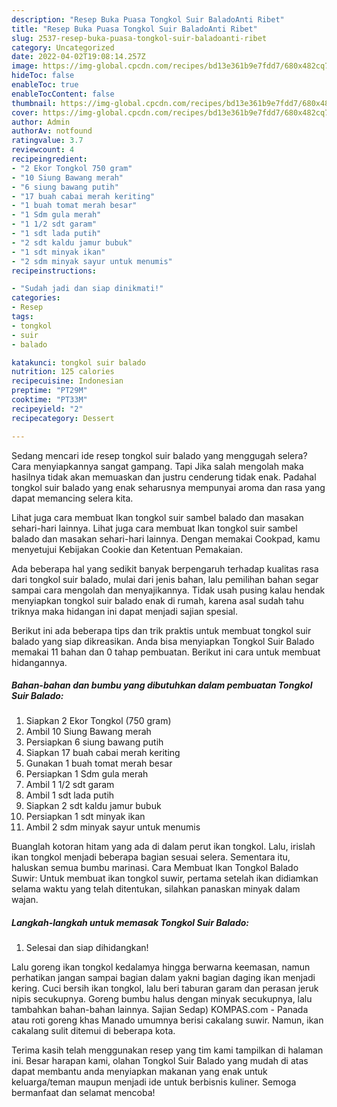 ```yaml
---
description: "Resep Buka Puasa Tongkol Suir BaladoAnti Ribet"
title: "Resep Buka Puasa Tongkol Suir BaladoAnti Ribet"
slug: 2537-resep-buka-puasa-tongkol-suir-baladoanti-ribet
category: Uncategorized
date: 2022-04-02T19:08:14.257Z
image: https://img-global.cpcdn.com/recipes/bd13e361b9e7fdd7/680x482cq70/tongkol-suir-balado-foto-resep-utama.jpg
hideToc: false
enableToc: true
enableTocContent: false
thumbnail: https://img-global.cpcdn.com/recipes/bd13e361b9e7fdd7/680x482cq70/tongkol-suir-balado-foto-resep-utama.jpg
cover: https://img-global.cpcdn.com/recipes/bd13e361b9e7fdd7/680x482cq70/tongkol-suir-balado-foto-resep-utama.jpg
author: Admin
authorAv: notfound
ratingvalue: 3.7
reviewcount: 4
recipeingredient:
- "2 Ekor Tongkol 750 gram"
- "10 Siung Bawang merah"
- "6 siung bawang putih"
- "17 buah cabai merah keriting"
- "1 buah tomat merah besar"
- "1 Sdm gula merah"
- "1 1/2 sdt garam"
- "1 sdt lada putih"
- "2 sdt kaldu jamur bubuk"
- "1 sdt minyak ikan"
- "2 sdm minyak sayur untuk menumis"
recipeinstructions:

- "Sudah jadi dan siap dinikmati!"
categories:
- Resep
tags:
- tongkol
- suir
- balado

katakunci: tongkol suir balado 
nutrition: 125 calories
recipecuisine: Indonesian
preptime: "PT29M"
cooktime: "PT33M"
recipeyield: "2"
recipecategory: Dessert

---
```



Sedang mencari ide resep tongkol suir balado yang menggugah selera? Cara menyiapkannya sangat gampang. Tapi Jika salah mengolah maka hasilnya tidak akan memuaskan dan justru cenderung tidak enak. Padahal tongkol suir balado yang enak seharusnya mempunyai aroma dan rasa yang dapat memancing selera kita.


Lihat juga cara membuat Ikan tongkol suir sambel balado dan masakan sehari-hari lainnya. Lihat juga cara membuat Ikan tongkol suir sambel balado dan masakan sehari-hari lainnya. Dengan memakai Cookpad, kamu menyetujui Kebijakan Cookie dan Ketentuan Pemakaian.

Ada beberapa hal yang sedikit banyak berpengaruh terhadap kualitas rasa dari tongkol suir balado, mulai dari jenis bahan, lalu pemilihan bahan segar sampai cara mengolah dan menyajikannya. Tidak usah pusing kalau hendak menyiapkan tongkol suir balado enak di rumah, karena asal sudah tahu triknya maka hidangan ini dapat menjadi sajian spesial.


Berikut ini ada beberapa tips dan trik praktis untuk membuat tongkol suir balado yang siap dikreasikan. Anda bisa menyiapkan Tongkol Suir Balado memakai 11 bahan dan 0 tahap pembuatan. Berikut ini cara untuk membuat hidangannya.

<!--inarticleads1-->

##### Bahan-bahan dan bumbu yang dibutuhkan dalam pembuatan Tongkol Suir Balado:

1. Siapkan 2 Ekor Tongkol (750 gram)
1. Ambil 10 Siung Bawang merah
1. Persiapkan 6 siung bawang putih
1. Siapkan 17 buah cabai merah keriting
1. Gunakan 1 buah tomat merah besar
1. Persiapkan 1 Sdm gula merah
1. Ambil 1 1/2 sdt garam
1. Ambil 1 sdt lada putih
1. Siapkan 2 sdt kaldu jamur bubuk
1. Persiapkan 1 sdt minyak ikan
1. Ambil 2 sdm minyak sayur untuk menumis


Buanglah kotoran hitam yang ada di dalam perut ikan tongkol. Lalu, irislah ikan tongkol menjadi beberapa bagian sesuai selera. Sementara itu, haluskan semua bumbu marinasi. Cara Membuat Ikan Tongkol Balado Suwir: Untuk membuat ikan tongkol suwir, pertama setelah ikan didiamkan selama waktu yang telah ditentukan, silahkan panaskan minyak dalam wajan. 

<!--inarticleads2-->

##### Langkah-langkah untuk memasak Tongkol Suir Balado:


1. Selesai dan siap dihidangkan!

Lalu goreng ikan tongkol kedalamya hingga berwarna keemasan, namun perhatikan jangan sampai bagian dalam yakni bagian daging ikan menjadi kering. Cuci bersih ikan tongkol, lalu beri taburan garam dan perasan jeruk nipis secukupnya. Goreng bumbu halus dengan minyak secukupnya, lalu tambahkan bahan-bahan lainnya. Sajian Sedap) KOMPAS.com - Panada atau roti goreng khas Manado umumnya berisi cakalang suwir. Namun, ikan cakalang sulit ditemui di beberapa kota. 

Terima kasih telah menggunakan resep yang tim kami tampilkan di halaman ini. Besar harapan kami, olahan Tongkol Suir Balado yang mudah di atas dapat membantu anda menyiapkan makanan yang enak untuk keluarga/teman maupun menjadi ide untuk berbisnis kuliner. Semoga bermanfaat dan selamat mencoba!
